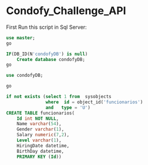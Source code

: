 # Condofy_Challenge_API

First Run this script in Sql Server:
```sql
use master;
go

IF(DB_ID(N'condofyDB') is null)
	Create database condofyDB;
go

use condofyDB;

go

if not exists (select 1 from  sysobjects
			   where  id = object_id('funcionarios')
			   and   type = 'U')
CREATE TABLE funcionarios(
	Id int NOT NULL,
	Name varchar(54),
	Gender varchar(1),
	Salary numeric(7,2),
	Level varchar(1),
	HiringDate datetime,
	BirthDay datetime,
	PRIMARY KEY (Id))
  ```
  
